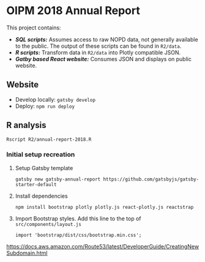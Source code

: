 # OIPM 2018 Annual Report
This project contains:

- ***SQL scripts:*** Assumes access to raw NOPD data, not generally available to the public.
The output of these scripts can be found in `R2/data`.
- ***R scripts:*** Transform data in `R2/data` into Plotly compatible JSON.
- ***Gatby based React website:*** Consumes JSON and displays on public website.


## Website

- Develop locally: `gatsby develop`
- Deploy: `npm run deploy`

## R analysis

```
Rscript R2/annual-report-2018.R
```

### Initial setup recreation

1. Setup Gatsby template
	```
	gatsby new gatsby-annual-report https://github.com/gatsbyjs/gatsby-starter-default
	```

2. Install dependencies
	```
	npm install bootstrap plotly plotly.js react-plotly.js reactstrap
	```

3. Import Bootstrap styles. Add this line to the top of `src/components/layout.js`
	```
	import 'bootstrap/dist/css/bootstrap.min.css';
	```


https://docs.aws.amazon.com/Route53/latest/DeveloperGuide/CreatingNewSubdomain.html